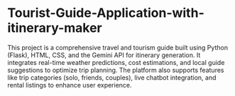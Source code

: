 # Tourist-Guide-Application-with-itinerary-maker
This project is a comprehensive travel and tourism guide built using Python (Flask), HTML, CSS, and the Gemini API for itinerary generation. It integrates real-time weather predictions, cost estimations, and local guide suggestions to optimize trip planning. The platform also supports features like trip categories (solo, friends, couples), live chatbot integration, and rental listings to enhance user experience.

